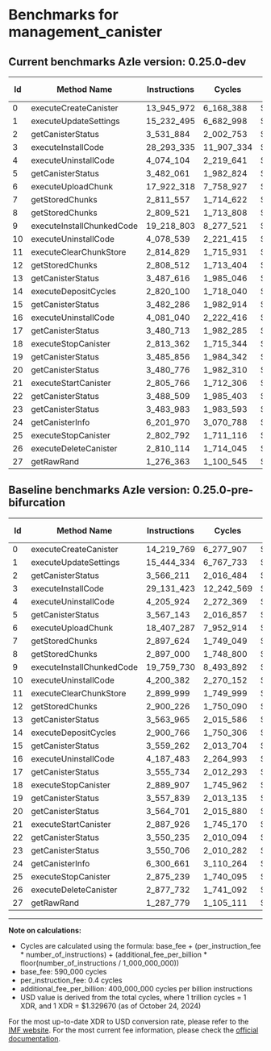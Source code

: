 # Benchmarks for management_canister

## Current benchmarks Azle version: 0.25.0-dev

| Id  | Method Name               | Instructions | Cycles     | USD           | USD/Million Calls | Change                              |
| --- | ------------------------- | ------------ | ---------- | ------------- | ----------------- | ----------------------------------- |
| 0   | executeCreateCanister     | 13_945_972   | 6_168_388  | $0.0000082019 | $8.20             | <font color="green">-273_797</font> |
| 1   | executeUpdateSettings     | 15_232_495   | 6_682_998  | $0.0000088862 | $8.88             | <font color="green">-211_839</font> |
| 2   | getCanisterStatus         | 3_531_884    | 2_002_753  | $0.0000026630 | $2.66             | <font color="green">-34_327</font>  |
| 3   | executeInstallCode        | 28_293_335   | 11_907_334 | $0.0000158328 | $15.83            | <font color="green">-838_088</font> |
| 4   | executeUninstallCode      | 4_074_104    | 2_219_641  | $0.0000029514 | $2.95             | <font color="green">-131_820</font> |
| 5   | getCanisterStatus         | 3_482_061    | 1_982_824  | $0.0000026365 | $2.63             | <font color="green">-85_082</font>  |
| 6   | executeUploadChunk        | 17_922_318   | 7_758_927  | $0.0000103168 | $10.31            | <font color="green">-484_969</font> |
| 7   | getStoredChunks           | 2_811_557    | 1_714_622  | $0.0000022799 | $2.27             | <font color="green">-86_067</font>  |
| 8   | getStoredChunks           | 2_809_521    | 1_713_808  | $0.0000022788 | $2.27             | <font color="green">-87_479</font>  |
| 9   | executeInstallChunkedCode | 19_218_803   | 8_277_521  | $0.0000110064 | $11.00            | <font color="green">-540_927</font> |
| 10  | executeUninstallCode      | 4_078_539    | 2_221_415  | $0.0000029537 | $2.95             | <font color="green">-121_843</font> |
| 11  | executeClearChunkStore    | 2_814_829    | 1_715_931  | $0.0000022816 | $2.28             | <font color="green">-85_170</font>  |
| 12  | getStoredChunks           | 2_808_512    | 1_713_404  | $0.0000022783 | $2.27             | <font color="green">-91_714</font>  |
| 13  | getCanisterStatus         | 3_487_616    | 1_985_046  | $0.0000026395 | $2.63             | <font color="green">-76_349</font>  |
| 14  | executeDepositCycles      | 2_820_100    | 1_718_040  | $0.0000022844 | $2.28             | <font color="green">-80_666</font>  |
| 15  | getCanisterStatus         | 3_482_286    | 1_982_914  | $0.0000026366 | $2.63             | <font color="green">-76_976</font>  |
| 16  | executeUninstallCode      | 4_081_040    | 2_222_416  | $0.0000029551 | $2.95             | <font color="green">-106_443</font> |
| 17  | getCanisterStatus         | 3_480_713    | 1_982_285  | $0.0000026358 | $2.63             | <font color="green">-75_021</font>  |
| 18  | executeStopCanister       | 2_813_362    | 1_715_344  | $0.0000022808 | $2.28             | <font color="green">-76_545</font>  |
| 19  | getCanisterStatus         | 3_485_856    | 1_984_342  | $0.0000026385 | $2.63             | <font color="green">-71_983</font>  |
| 20  | getCanisterStatus         | 3_480_776    | 1_982_310  | $0.0000026358 | $2.63             | <font color="green">-83_925</font>  |
| 21  | executeStartCanister      | 2_805_766    | 1_712_306  | $0.0000022768 | $2.27             | <font color="green">-82_160</font>  |
| 22  | getCanisterStatus         | 3_488_509    | 1_985_403  | $0.0000026399 | $2.63             | <font color="green">-61_726</font>  |
| 23  | getCanisterStatus         | 3_483_983    | 1_983_593  | $0.0000026375 | $2.63             | <font color="green">-66_723</font>  |
| 24  | getCanisterInfo           | 6_201_970    | 3_070_788  | $0.0000040831 | $4.08             | <font color="green">-98_691</font>  |
| 25  | executeStopCanister       | 2_802_792    | 1_711_116  | $0.0000022752 | $2.27             | <font color="green">-72_447</font>  |
| 26  | executeDeleteCanister     | 2_810_114    | 1_714_045  | $0.0000022791 | $2.27             | <font color="green">-67_618</font>  |
| 27  | getRawRand                | 1_276_363    | 1_100_545  | $0.0000014634 | $1.46             | <font color="green">-11_416</font>  |

## Baseline benchmarks Azle version: 0.25.0-pre-bifurcation

| Id  | Method Name               | Instructions | Cycles     | USD           | USD/Million Calls |
| --- | ------------------------- | ------------ | ---------- | ------------- | ----------------- |
| 0   | executeCreateCanister     | 14_219_769   | 6_277_907  | $0.0000083475 | $8.34             |
| 1   | executeUpdateSettings     | 15_444_334   | 6_767_733  | $0.0000089989 | $8.99             |
| 2   | getCanisterStatus         | 3_566_211    | 2_016_484  | $0.0000026813 | $2.68             |
| 3   | executeInstallCode        | 29_131_423   | 12_242_569 | $0.0000162786 | $16.27            |
| 4   | executeUninstallCode      | 4_205_924    | 2_272_369  | $0.0000030215 | $3.02             |
| 5   | getCanisterStatus         | 3_567_143    | 2_016_857  | $0.0000026818 | $2.68             |
| 6   | executeUploadChunk        | 18_407_287   | 7_952_914  | $0.0000105748 | $10.57            |
| 7   | getStoredChunks           | 2_897_624    | 1_749_049  | $0.0000023257 | $2.32             |
| 8   | getStoredChunks           | 2_897_000    | 1_748_800  | $0.0000023253 | $2.32             |
| 9   | executeInstallChunkedCode | 19_759_730   | 8_493_892  | $0.0000112941 | $11.29            |
| 10  | executeUninstallCode      | 4_200_382    | 2_270_152  | $0.0000030186 | $3.01             |
| 11  | executeClearChunkStore    | 2_899_999    | 1_749_999  | $0.0000023269 | $2.32             |
| 12  | getStoredChunks           | 2_900_226    | 1_750_090  | $0.0000023270 | $2.32             |
| 13  | getCanisterStatus         | 3_563_965    | 2_015_586  | $0.0000026801 | $2.68             |
| 14  | executeDepositCycles      | 2_900_766    | 1_750_306  | $0.0000023273 | $2.32             |
| 15  | getCanisterStatus         | 3_559_262    | 2_013_704  | $0.0000026776 | $2.67             |
| 16  | executeUninstallCode      | 4_187_483    | 2_264_993  | $0.0000030117 | $3.01             |
| 17  | getCanisterStatus         | 3_555_734    | 2_012_293  | $0.0000026757 | $2.67             |
| 18  | executeStopCanister       | 2_889_907    | 1_745_962  | $0.0000023216 | $2.32             |
| 19  | getCanisterStatus         | 3_557_839    | 2_013_135  | $0.0000026768 | $2.67             |
| 20  | getCanisterStatus         | 3_564_701    | 2_015_880  | $0.0000026805 | $2.68             |
| 21  | executeStartCanister      | 2_887_926    | 1_745_170  | $0.0000023205 | $2.32             |
| 22  | getCanisterStatus         | 3_550_235    | 2_010_094  | $0.0000026728 | $2.67             |
| 23  | getCanisterStatus         | 3_550_706    | 2_010_282  | $0.0000026730 | $2.67             |
| 24  | getCanisterInfo           | 6_300_661    | 3_110_264  | $0.0000041356 | $4.13             |
| 25  | executeStopCanister       | 2_875_239    | 1_740_095  | $0.0000023138 | $2.31             |
| 26  | executeDeleteCanister     | 2_877_732    | 1_741_092  | $0.0000023151 | $2.31             |
| 27  | getRawRand                | 1_287_779    | 1_105_111  | $0.0000014694 | $1.46             |

---

**Note on calculations:**

-   Cycles are calculated using the formula: base_fee + (per_instruction_fee \* number_of_instructions) + (additional_fee_per_billion \* floor(number_of_instructions / 1_000_000_000))
-   base_fee: 590_000 cycles
-   per_instruction_fee: 0.4 cycles
-   additional_fee_per_billion: 400_000_000 cycles per billion instructions
-   USD value is derived from the total cycles, where 1 trillion cycles = 1 XDR, and 1 XDR = $1.329670 (as of October 24, 2024)

For the most up-to-date XDR to USD conversion rate, please refer to the [IMF website](https://www.imf.org/external/np/fin/data/rms_sdrv.aspx).
For the most current fee information, please check the [official documentation](https://internetcomputer.org/docs/current/developer-docs/gas-cost#execution).
